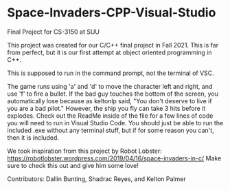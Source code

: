 # Space-Invaders-CPP-Visual-Studio
Final Project for CS-3150 at SUU

This project was created for our C/C++ final project in Fall 2021. 
This is far from perfect, but it is our first attempt at object oriented programming in C++.

This is supposed to run in the command prompt, not the terminal of VSC. 


The game runs using 'a' and 'd' to move the character left and right, and use 'f' to fire a bullet. 
If the bad guy touches the bottom of the screen, you automatically lose because as keltonlp said,
"You don't deserve to live if you are a bad pilot." However, the ship you fly can take 3 hits before
it explodes. Check out the ReadMe inside of the file for a few lines of code you will need to run in
Visual Studio Code. You should just be able to run the included .exe without any terminal stuff, but 
if for some reason you can't, then it is included.



We took inspiration from this project by Robot Lobster:
https://robotlobster.wordpress.com/2019/04/16/space-invaders-in-c/
Make sure to check this out and give him some love!


Contributors: Dallin Bunting, Shadrac Reyes, and Kelton Palmer
